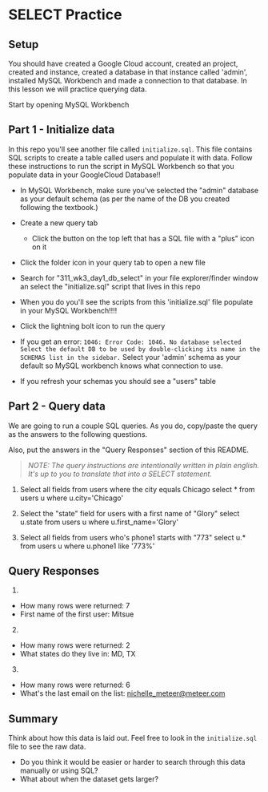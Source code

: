 # SELECT Practice

## Setup

You should have created a Google Cloud account, created an project, created and instance, created a database in that instance called 'admin', installed MySQL Workbench and made a connection to that database. In this lesson we will practice querying data.

Start by opening MySQL Workbench

## Part 1 - Initialize data

In this repo you'll see another file called `initialize.sql`. This file contains SQL scripts to create a table called users and populate it with data. Follow these instructions to run the script in MySQL Workbench so that you populate data in your GoogleCloud Database!!

* In MySQL Workbench, make sure you've selected the "admin" database as your default schema (as per the name of the DB you created following the textbook.)

* Create a new query tab
  * Click the button on the top left that has a SQL file with a "plus" icon on it

* Click the folder icon in your query tab to open a new file

* Search for "311_wk3_day1_db_select" in your file explorer/finder window an select the "initialize.sql" script that lives in this repo

* When you do you'll see the scripts from this 'initialize.sql' file populate in your MySQL Workbench!!!!

* Click the lightning bolt icon to run the query

* If you get an error: `1046: Error Code: 1046. No database selected Select the default DB to be used by double-clicking its name in the SCHEMAS list in the sidebar.` Select your 'admin' schema as your default so MySQL workbench knows what connection to use.

* If you refresh your schemas you should see a "users" table

## Part 2 - Query data

We are going to run a couple SQL queries. As you do, copy/paste the query as the answers to the following questions.

Also, put the answers in the "Query Responses" section of this README.

> *NOTE: The query instructions are intentionally written in plain english. It's up to you to translate that into a SELECT statement.*

1. Select all fields from users where the city equals Chicago 
select * from users u where u.city='Chicago'

2. Select the "state" field for users with a first name of "Glory"
select u.state from users u where u.first_name='Glory'

3. Select all fields from users who's phone1 starts with "773"
select u.* from users u where u.phone1 like '773%'

## Query Responses

1.
  * How many rows were returned: 7
  * First name of the first user: Mitsue

2.
  * How many rows were returned: 2
  * What states do they live in: MD, TX

3.
  * How many rows were returned: 6
  * What's the last email on the list: nichelle_meteer@meteer.com

## Summary

Think about how this data is laid out. Feel free to look in the `initialize.sql` file to see the raw data.

* Do you think it would be easier or harder to search through this data manually or using SQL?
* What about when the dataset gets larger?